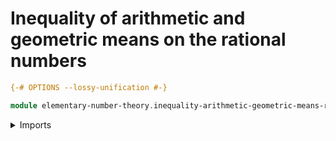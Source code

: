 # Inequality of arithmetic and geometric means on the rational numbers

```agda
{-# OPTIONS --lossy-unification #-}

module elementary-number-theory.inequality-arithmetic-geometric-means-rational-numbers where
```

<details><summary>Imports</summary>
